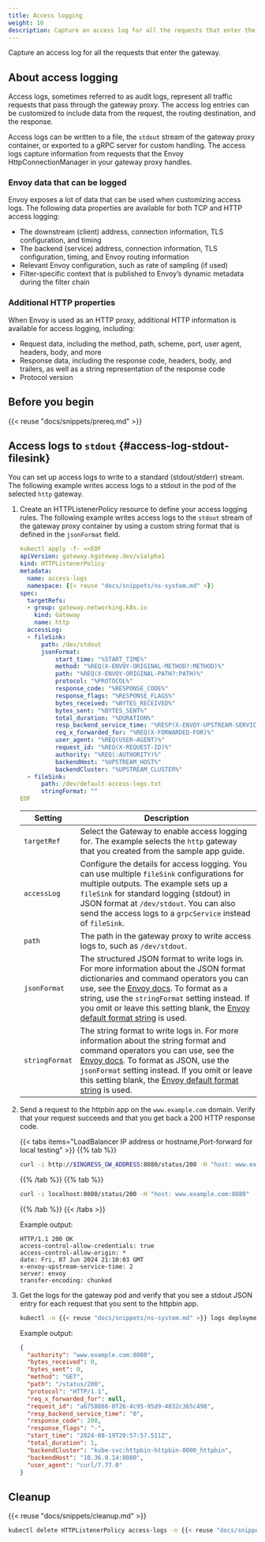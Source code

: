 ```yaml
---
title: Access logging
weight: 10
description: Capture an access log for all the requests that enter the gateway. 
---
```


Capture an access log for all the requests that enter the gateway. 

## About access logging

Access logs, sometimes referred to as audit logs, represent all traffic requests that pass through the gateway proxy. The access log entries can be customized to include data from the request, the routing destination, and the response. 

Access logs can be written to a file, the `stdout` stream of the gateway proxy container, or exported to a gRPC server for custom handling. The access logs capture information from requests that the Envoy HttpConnectionManager in your gateway proxy handles.

### Envoy data that can be logged

Envoy exposes a lot of data that can be used when customizing access logs. The following data properties are available for both TCP and HTTP access logging:

* The downstream (client) address, connection information, TLS configuration, and timing
* The backend (service) address, connection information, TLS configuration, timing, and Envoy routing information
* Relevant Envoy configuration, such as rate of sampling (if used)
* Filter-specific context that is published to Envoy’s dynamic metadata during the filter chain

### Additional HTTP properties 

When Envoy is used as an HTTP proxy, additional HTTP information is available for access logging, including:

* Request data, including the method, path, scheme, port, user agent, headers, body, and more
* Response data, including the response code, headers, body, and trailers, as well as a string representation of the response code
* Protocol version

## Before you begin

{{< reuse "docs/snippets/prereq.md" >}}

## Access logs to `stdout` {#access-log-stdout-filesink}

You can set up access logs to write to a standard (stdout/stderr) stream. The following example writes access logs to a stdout in the pod of the selected `http` gateway.

1. Create an HTTPListenerPolicy resource to define your access logging rules. The following example writes access logs to the `stdout` stream of the gateway proxy container by using a custom string format that is defined in the `jsonFormat` field. 
   
   ```yaml
   kubectl apply -f- <<EOF
   apiVersion: gateway.kgateway.dev/v1alpha1
   kind: HTTPListenerPolicy
   metadata:
     name: access-logs
     namespace: {{< reuse "docs/snippets/ns-system.md" >}}
   spec:
     targetRefs:
     - group: gateway.networking.k8s.io
       kind: Gateway
       name: http
     accessLog:
     - fileSink:
         path: /dev/stdout
         jsonFormat:
             start_time: "%START_TIME%"
             method: "%REQ(X-ENVOY-ORIGINAL-METHOD?:METHOD)%"
             path: "%REQ(X-ENVOY-ORIGINAL-PATH?:PATH)%"
             protocol: "%PROTOCOL%"
             response_code: "%RESPONSE_CODE%"
             response_flags: "%RESPONSE_FLAGS%"
             bytes_received: "%BYTES_RECEIVED%"
             bytes_sent: "%BYTES_SENT%"
             total_duration: "%DURATION%"
             resp_backend_service_time: "%RESP(X-ENVOY-UPSTREAM-SERVICE-TIME)%"
             req_x_forwarded_for: "%REQ(X-FORWARDED-FOR)%"
             user_agent: "%REQ(USER-AGENT)%"
             request_id: "%REQ(X-REQUEST-ID)%"
             authority: "%REQ(:AUTHORITY)%"
             backendHost: "%UPSTREAM_HOST%"
             backendCluster: "%UPSTREAM_CLUSTER%"
     - fileSink:
         path: /dev/default-access-logs.txt
         stringFormat: ""
   EOF
   ```

   | Setting | Description |
   | ------- | ----------- |
   | `targetRef`| Select the Gateway to enable access logging for. The example selects the `http` gateway that you created from the sample app guide. |
   | `accessLog` | Configure the details for access logging. You can use multiple `fileSink` configurations for multiple outputs. The example sets up a `fileSink` for standard logging (stdout) in JSON format at `/dev/stdout`. You can also send the access logs to a `grpcService` instead of `fileSink`. |
   | `path` | The path in the gateway proxy to write access logs to, such as `/dev/stdout`. |
   | `jsonFormat` | The structured JSON format to write logs in. For more information about the JSON format dictionaries and command operators you can use, see the [Envoy docs](https://www.envoyproxy.io/docs/envoy/latest/configuration/observability/access_log/usage#format-dictionaries). To format as a string, use the `stringFormat` setting instead. If you omit or leave this setting blank, the [Envoy default format string](https://www.envoyproxy.io/docs/envoy/latest/configuration/observability/access_log/usage#default-format-string) is used. |
   | `stringFormat` | The string format to write logs in. For more information about the string format and command operators you can use, see the [Envoy docs](https://www.envoyproxy.io/docs/envoy/latest/configuration/observability/access_log/usage#config-access-log-format-strings). To format as JSON, use the `jsonFormat` setting instead. If you omit or leave this setting blank, the [Envoy default format string](https://www.envoyproxy.io/docs/envoy/latest/configuration/observability/access_log/usage#default-format-string) is used. |

2. Send a request to the httpbin app on the `www.example.com` domain. Verify that your request succeeds and that you get back a 200 HTTP response code.  
   
   {{< tabs items="LoadBalancer IP address or hostname,Port-forward for local testing" >}}
   {{% tab  %}}
   ```sh
   curl -i http://$INGRESS_GW_ADDRESS:8080/status/200 -H "host: www.example.com:8080"
   ```
   {{% /tab %}}
   {{% tab %}}
   ```sh
   curl -i localhost:8080/status/200 -H "host: www.example.com:8080"
   ```
   {{% /tab %}}
   {{< /tabs >}}
   
   Example output: 
   ```
   HTTP/1.1 200 OK
   access-control-allow-credentials: true
   access-control-allow-origin: *
   date: Fri, 07 Jun 2024 21:10:03 GMT
   x-envoy-upstream-service-time: 2
   server: envoy
   transfer-encoding: chunked
   ```
   
3. Get the logs for the gateway pod and verify that you see a stdout JSON entry for each request that you sent to the httpbin app. 
   
   ```sh
   kubectl -n {{< reuse "docs/snippets/ns-system.md" >}} logs deployments/http | tail -1 | jq --sort-keys
   ```
   
   Example output: 
   ```json
   {
     "authority": "www.example.com:8080",
     "bytes_received": 0,
     "bytes_sent": 0,
     "method": "GET",
     "path": "/status/200",
     "protocol": "HTTP/1.1",
     "req_x_forwarded_for": null,
     "request_id": "a6758866-0f26-4c95-95d9-4032c365c498",
     "resp_backend_service_time": "0",
     "response_code": 200,
     "response_flags": "-",
     "start_time": "2024-08-19T20:57:57.511Z",
     "total_duration": 1,
     "backendCluster": "kube-svc:httpbin-httpbin-8000_httpbin",
     "backendHost": "10.36.0.14:8080",
     "user_agent": "curl/7.77.0"
   }
   ```
<!-- TODO

Need to figure out how to mount a volume for file-based

## Access logs to a file {#access-log-file-filesink}

You can set up access logs to write to a file. The following example writes access logs to a text file in a volume that is mounted to the selected `http` gateway.

1. Create a GatewayParameters resource to set up a special `access-logs` volume for your gateway proxy.

   ```yaml
   kubectl apply -f- <<EOF
   apiVersion: gateway.kgateway.dev/v1alpha1
   kind: GatewayParameters
   metadata:
     name: gateway-config-access-logs
     namespace: kgateway-system
   spec:
     kube:
       envoyContainer:
         volumeMounts:
           - mountPath: /dev/
             name: access-logs
       podTemplate:
         volumes:
           - name: access-logs
             emptyDir: {}  # Creates a writable volume for the logs
   EOF
   ```

2. Update the `http` Gateway to use the GatewayParameters that you created.

   ```yaml
   kubectl apply -f- <<EOF
   kind: Gateway
   apiVersion: gateway.networking.k8s.io/v1
   metadata:
     name: http
     namespace: kgateway-system
   spec:
     gatewayClassName: kgateway
     infrastructure:
       parametersRef:
         name: gateway-config-access-logs
         group: gateway.kgateway.dev
         kind: GatewayParameters        
     listeners:
     - protocol: HTTP
       port: 8080
       name: http
       allowedRoutes:
         namespaces:
           from: All
   EOF
   ```

3. Create an HTTPListenerPolicy resource to define your access logging rules. The following example writes access logs in string format to the `/dev/default-access-logs.txt` file in the volume of the gateway proxy. 
   
   ```yaml
   kubectl apply -f- <<EOF
   apiVersion: gateway.kgateway.dev/v1alpha1
   kind: HTTPListenerPolicy
   metadata:
     name: access-logs
     namespace: {{< reuse "docs/snippets/ns-system.md" >}}
   spec:
     targetRef:
       group: gateway.networking.k8s.io
       kind: Gateway
       name: http
     accessLog:
     - fileSink:
         path: /dev/default-access-logs.txt
         stringFormat: ""
   EOF
   ```

   | Setting | Description |
   | ------- | ----------- |
   | `targetRef`| Select the Gateway to enable access logging for. The example selects the `http` gateway that you created from the sample app guide. |
   | `accessLog` | Configure the details for access logging. You can use multiple `fileSink` configurations for multiple outputs. The example sets up a `fileSink` for string access logs to a text file. You can also send the access logs to a `grpcService` instead of `fileSink`. |
   | `path` | The path in the gateway proxy to write access logs to, such as `/dev/default-access-logs.txt`. Because this value is a file, make sure that the gateway you select mounts a volume with this path. |
   | `jsonFormat` | The structured JSON format to write logs in. For more information about the JSON format dictionaries and command operators you can use, see the [Envoy docs](https://www.envoyproxy.io/docs/envoy/latest/configuration/observability/access_log/usage#format-dictionaries). To format as a string, use the `stringFormat` setting instead. If you omit or leave this setting blank, the [Envoy default format string](https://www.envoyproxy.io/docs/envoy/latest/configuration/observability/access_log/usage#default-format-string) is used. |
   | `stringFormat` | The string format to write logs in. For more information about the string format and command operators you can use, see the [Envoy docs](https://www.envoyproxy.io/docs/envoy/latest/configuration/observability/access_log/usage#config-access-log-format-strings). To format as JSON, use the `jsonFormat` setting instead. If you omit or leave this setting blank, the [Envoy default format string](https://www.envoyproxy.io/docs/envoy/latest/configuration/observability/access_log/usage#default-format-string) is used. |

4. Send a request to the httpbin app on the `www.example.com` domain. Verify that your request succeeds and that you get back a 200 HTTP response code.  
   
   {{< tabs items="LoadBalancer IP address or hostname,Port-forward for local testing" >}}
   {{% tab  %}}
   ```sh
   curl -i http://$INGRESS_GW_ADDRESS:8080/status/200 -H "host: www.example.com:8080"
   ```
   {{% /tab %}}
   {{% tab %}}
   ```sh
   curl -i localhost:8080/status/200 -H "host: www.example.com:8080"
   ```
   {{% /tab %}}
   {{< /tabs >}}
   
   Example output: 
   ```
   HTTP/1.1 200 OK
   access-control-allow-credentials: true
   access-control-allow-origin: *
   date: Fri, 07 Jun 2024 21:10:03 GMT
   x-envoy-upstream-service-time: 2
   server: envoy
   transfer-encoding: chunked
   ```
   
5. Check the access log file in the gateway pod and verify that you see a string entry for each request that you sent to the httpbin app. 
   
   ```sh
   kubectl -n {{< reuse "docs/snippets/ns-system.md" >}} exec -it deploy/http -- cat /dev/default-access-logs.txt
   ```
   
   Example output: 
   ```txt
   
   ```
-->
<!-- TODO updated for gRPC service

## Set up access logging to a gRPC service {#access-log-grpc}

You send access logs to a gRPC service. This way, you can collect logs from several gateways in a central location that is integrated with an existing log collecting service that you might already use, such as OpenTelemetry. This option performs better than writing to stdout for scalable, high traffic scenarios.

1. Create or get the details of the gRPC service. The following example creates a simple `log-test` service in the {{< reuse "docs/snippets/ns-system.md" >}} namespace that listens on port 50051.

2. Create an HTTPListenerPolicy resource to define your access logging rules. The following example writes access logs to gRPC service that you created in the previous step. It logs requests that use the `x-my-cool-test-filter` header when the value is `test`. For more Envoy filters, see the [Envoy access log docs](https://www.envoyproxy.io/docs/envoy/latest/api-v3/config/accesslog/v3/accesslog.proto).  
   
   ```yaml
   kubectl apply -f- <<EOF
   apiVersion: gateway.kgateway.dev/v1alpha1
   kind: HTTPListenerPolicy
   metadata:
     name: access-logs
     namespace: {{< reuse "docs/snippets/ns-system.md" >}}
   spec:
     targetRef:
       group: gateway.networking.k8s.io
       kind: Gateway
       name: http
     accessLog:
     - grpcService:
         logName: "test-accesslog-service"
         backendRef:
           name: log-test
           port: 50051
       filter:
           headerFilter:
               header:
                 value: "test"
                 name: "x-my-cool-test-filter"
                 type: "Exact"
   EOF
   ```

3. Send a request to the httpbin app on the `www.example.com` domain. Verify that your request succeeds and that you get back a 200 HTTP response code.  
   
   {{< tabs items="LoadBalancer IP address or hostname,Port-forward for local testing" >}}
   {{% tab  %}}
   ```sh
   curl -i http://$INGRESS_GW_ADDRESS:8080/status/200 -H "host: www.example.com:8080" -H "x-my-cool-test-filter:test"
   ```
   {{% /tab %}}
   {{% tab %}}
   ```sh
   curl -i localhost:8080/status/200 -H "host: www.example.com:8080" -H "x-my-cool-test-filter:test"
   ```
   {{% /tab %}}
   {{< /tabs >}}
   
   Example output: 
   ```
   HTTP/1.1 200 OK
   access-control-allow-credentials: true
   access-control-allow-origin: *
   date: Fri, 07 Jun 2024 21:10:03 GMT
   x-envoy-upstream-service-time: 2
   server: envoy
   transfer-encoding: chunked
   ```

4. Send another request, this time with the header that you configured in the HTTPListenerPolicy. Verify that your request succeeds and that you get back a 200 HTTP response code.  
   
   {{< tabs items="LoadBalancer IP address or hostname,Port-forward for local testing" >}}
   {{% tab  %}}
   ```sh
   curl -i http://$INGRESS_GW_ADDRESS:8080/status/200 -H "host: www.example.com:8080" -H "x-my-cool-test-filter:test"
   ```
   {{% /tab %}}
   {{% tab %}}
   ```sh
   curl -i localhost:8080/status/200 -H "host: www.example.com:8080" -H "x-my-cool-test-filter:test"
   ```
   {{% /tab %}}
   {{< /tabs >}}
   
   Example output: 
   ```
   HTTP/1.1 200 OK
   access-control-allow-credentials: true
   access-control-allow-origin: *
   date: Fri, 07 Jun 2024 21:10:03 GMT
   x-envoy-upstream-service-time: 2
   server: envoy
   transfer-encoding: chunked
   ```

5. Get the logs of the gRPC service and verify that you see an entry for the matching requests that you sent to the httpbin app. 
   
   ```sh
   kubectl -n {{< reuse "docs/snippets/ns-system.md" >}} logs deployments/log-test | tail -1 | jq --sort-keys
   ```
   
   Example output: 
   ```
   {
     "authority": "www.example.com:8080",
     "bytes_received": 0,
     "bytes_sent": 0,
     "method": "GET",
     "path": "/status/200",
     "protocol": "HTTP/1.1",
     "req_x_forwarded_for": null,
     "request_id": "a6758866-0f26-4c95-95d9-4032c365c498",
     "resp_backend_service_time": "0",
     "response_code": 200,
     "response_flags": "-",
     "start_time": "2024-08-19T20:57:57.511Z",
     "total_duration": 1,
     "backendCluster": "kube-svc:httpbin-httpbin-8000_httpbin",
     "backendHost": "10.36.0.14:8080",
     "user_agent": "curl/7.77.0"
   }
   ```

-->

## Cleanup

{{< reuse "docs/snippets/cleanup.md" >}}

```sh
kubectl delete HTTPListenerPolicy access-logs -n {{< reuse "docs/snippets/ns-system.md" >}}
```
